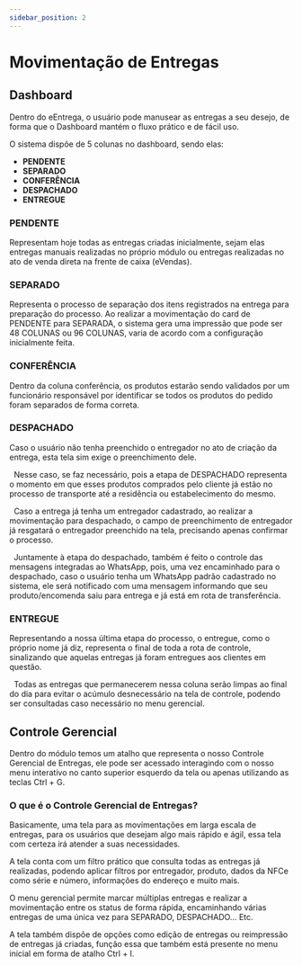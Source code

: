 ```yaml
---
sidebar_position: 2
---
```


# Movimentação de Entregas

## Dashboard
Dentro do eEntrega, o usuário pode manusear as entregas a seu desejo, de forma que o Dashboard mantém o fluxo prático e de fácil uso.

O sistema dispõe de 5 colunas no dashboard, sendo elas:
  - **PENDENTE**
  - **SEPARADO**
  - **CONFERÊNCIA**
  - **DESPACHADO**
  - **ENTREGUE**

  ### PENDENTE

Representam hoje todas as entregas criadas inicialmente, sejam elas entregas manuais realizadas no próprio módulo ou entregas realizadas no ato de venda direta na frente de caixa (eVendas).

  ### SEPARADO

  Representa o processo de separação dos itens registrados na entrega para preparação do processo. Ao realizar a movimentação do card de PENDENTE para SEPARADA, o sistema gera uma impressão que pode ser 48 COLUNAS ou 96 COLUNAS, varia de acordo com a configuração inicialmente feita.

  ### CONFERÊNCIA

  Dentro da coluna conferência, os produtos estarão sendo validados por um funcionário responsável por identificar se todos os produtos do pedido foram separados de forma correta.

  ### DESPACHADO 

  Caso o usuário não tenha preenchido o entregador no ato de criação da entrega, esta tela sim exige o preenchimento dele.

  Nesse caso, se faz necessário, pois a etapa de DESPACHADO representa o momento em que esses produtos comprados pelo cliente já estão no processo de transporte até a residência ou estabelecimento do mesmo.

  Caso a entrega já tenha um entregador cadastrado, ao realizar a movimentação para despachado, o campo de preenchimento de entregador já resgatará o entregador preenchido na tela, precisando apenas confirmar o processo.

  Juntamente à etapa do despachado, também é feito o controle das mensagens integradas ao WhatsApp, pois, uma vez encaminhado para o despachado, caso o usuário tenha um WhatsApp padrão cadastrado no sistema, ele será notificado com uma mensagem informando que seu produto/encomenda saiu para entrega e já está em rota de transferência.

  ### ENTREGUE

  Representando a nossa última etapa do processo, o entregue, como o próprio nome já diz, representa o final de toda a rota de controle, sinalizando que aquelas entregas já foram entregues aos clientes em questão.

  Todas as entregas que permanecerem nessa coluna serão limpas ao final do dia para evitar o acúmulo desnecessário na tela de controle, podendo ser consultadas caso necessário no menu gerencial.

## Controle Gerencial

Dentro do módulo temos um atalho que representa o nosso Controle Gerencial de Entregas, ele pode ser acessado interagindo com o nosso menu interativo no canto superior esquerdo da tela ou apenas utilizando as teclas Ctrl + G.

### O que é o Controle Gerencial de Entregas?

Basicamente, uma tela para as movimentações em larga escala de entregas, para os usuários que desejam algo mais rápido e ágil, essa tela com certeza irá atender a suas necessidades.

A tela conta com um filtro prático que consulta todas as entregas já realizadas, podendo aplicar filtros por entregador, produto, dados da NFCe como série e número, informações do endereço e muito mais.

O menu gerencial permite marcar múltiplas entregas e realizar a movimentação entre os status de forma rápida, encaminhando várias entregas de uma única vez para SEPARADO, DESPACHADO... Etc.

A tela também dispõe de opções como edição de entregas ou reimpressão de entregas já criadas, função essa que também está presente no menu inicial em forma de atalho Ctrl + I.